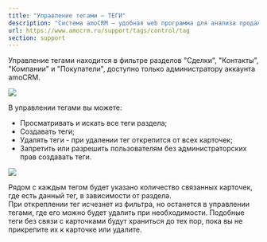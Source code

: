 ```yaml
---
title: "Управление тегами — ТЕГИ"
description: "Система amoCRM – удобная web программа для анализа продаж, доступная в режиме online из любой точки мира! Подробности узнавайте по указанным на сайте телефонам в Москве."
url: https://www.amocrm.ru/support/tags/control/tag
section: support
---
```


Управление тегами находится в фильтре разделов "Сделки", "Контакты", "Компании" и "Покупатели", доступно только администратору аккаунта amoCRM.

![](/uploads/2019/06/control_tag1.png)

В управлении тегами вы можете:

- Просматривать и искать все теги раздела;
- Создавать теги;
- Удалять теги - при удалении тег открепится от всех карточек;
- Запретить или разрешить пользователям без администраторских прав создавать теги.

![](/uploads/2019/06/control_tag2.png)

Рядом с каждым тегом будет указано количество связанных карточек, где есть данный тег, в зависимости от раздела.   
При откреплении тег исчезнет из фильтра, но останется в управлении тегами, где его можно будет удалить при необходимости. Подобные теги без связи с карточками будут храниться до тех пор, пока вы не прикрепите их к карточке или удалите.